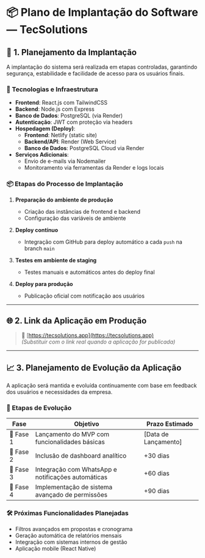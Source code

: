 # 📦 Plano de Implantação do Software — TecSolutions

## 🚀 1. Planejamento da Implantação

A implantação do sistema será realizada em etapas controladas, garantindo segurança, estabilidade e facilidade de acesso para os usuários finais.

### 🔧 Tecnologias e Infraestrutura

- **Frontend**: React.js com TailwindCSS
- **Backend**: Node.js com Express
- **Banco de Dados**: PostgreSQL (via Render)
- **Autenticação**: JWT com proteção via headers
- **Hospedagem (Deploy)**:
  - **Frontend**: Netlify (static site)
  - **Backend/API**: Render (Web Service)
  - **Banco de Dados**: PostgreSQL Cloud via Render
- **Serviços Adicionais**:
  - Envio de e-mails via Nodemailer
  - Monitoramento via ferramentas da Render e logs locais

### 📦 Etapas do Processo de Implantação

1. **Preparação do ambiente de produção**
   - Criação das instâncias de frontend e backend
   - Configuração das variáveis de ambiente

2. **Deploy contínuo**
   - Integração com GitHub para deploy automático a cada `push` na branch `main`

3. **Testes em ambiente de staging**
   - Testes manuais e automáticos antes do deploy final

4. **Deploy para produção**
   - Publicação oficial com notificação aos usuários

---

## 🌐 2. Link da Aplicação em Produção

> 🔗 [https://tecsolutions.app](https://tecsolutions.app)  
> _(Substituir com o link real quando a aplicação for publicada)_

---

## 📈 3. Planejamento de Evolução da Aplicação

A aplicação será mantida e evoluída continuamente com base em feedback dos usuários e necessidades da empresa.

### 📅 Etapas de Evolução

| Fase      | Objetivo                                            | Prazo Estimado       |
| --------- | --------------------------------------------------- | -------------------- |
| 🔹 Fase 1 | Lançamento do MVP com funcionalidades básicas       | [Data de Lançamento] |
| 🔹 Fase 2 | Inclusão de dashboard analítico                     | +30 dias             |
| 🔹 Fase 3 | Integração com WhatsApp e notificações automáticas  | +60 dias             |
| 🔹 Fase 4 | Implementação de sistema avançado de permissões    | +90 dias             |

### 🛠 Próximas Funcionalidades Planejadas

- Filtros avançados em propostas e cronograma
- Geração automática de relatórios mensais
- Integração com sistemas internos de gestão
- Aplicação mobile (React Native)
